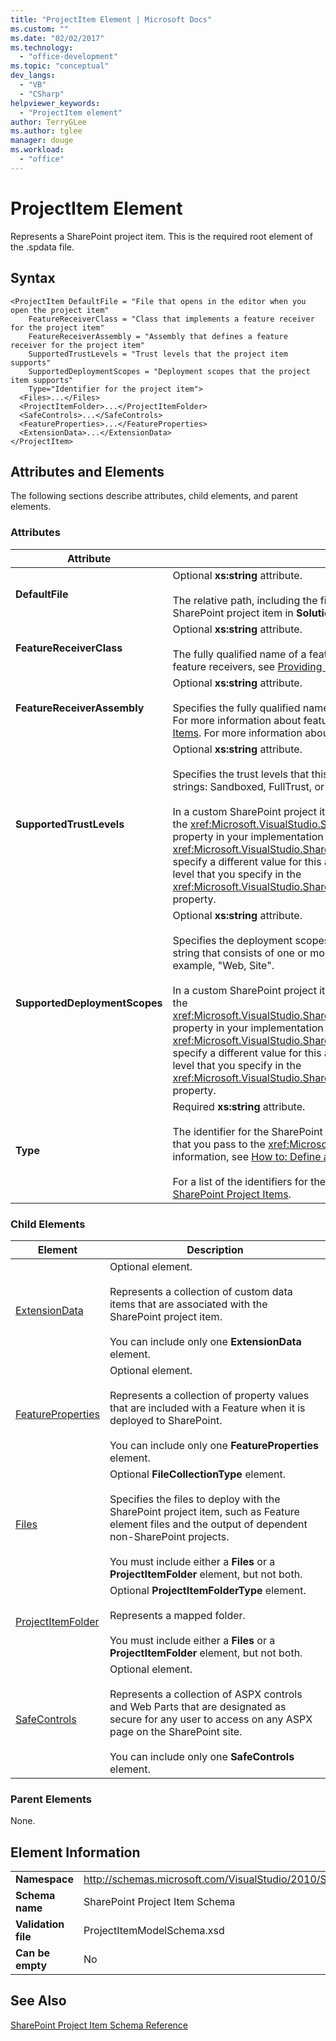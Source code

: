 ```yaml
---
title: "ProjectItem Element | Microsoft Docs"
ms.custom: ""
ms.date: "02/02/2017"
ms.technology: 
  - "office-development"
ms.topic: "conceptual"
dev_langs: 
  - "VB"
  - "CSharp"
helpviewer_keywords: 
  - "ProjectItem element"
author: TerryGLee
ms.author: tglee
manager: douge
ms.workload: 
  - "office"
---
```

# ProjectItem Element
  Represents a SharePoint project item. This is the required root element of the .spdata file.  
  
## Syntax  
  
```  
<ProjectItem DefaultFile = "File that opens in the editor when you open the project item"  
    FeatureReceiverClass = "Class that implements a feature receiver for the project item"  
    FeatureReceiverAssembly = "Assembly that defines a feature receiver for the project item"  
    SupportedTrustLevels = "Trust levels that the project item supports"  
    SupportedDeploymentScopes = "Deployment scopes that the project item supports"  
    Type="Identifier for the project item">  
  <Files>...</Files>  
  <ProjectItemFolder>...</ProjectItemFolder>  
  <SafeControls>...</SafeControls>  
  <FeatureProperties>...</FeatureProperties>  
  <ExtensionData>...</ExtensionData>  
</ProjectItem>  
```  
  
## Attributes and Elements  
 The following sections describe attributes, child elements, and parent elements.  
  
### Attributes  
  
|Attribute|Description|  
|---------------|-----------------|  
|**DefaultFile**|Optional **xs:string** attribute.<br /><br /> The relative path, including the file name, of the file that opens in the Visual Studio editor when you open the SharePoint project item in **Solution Explorer**. The path is relative from the folder that contains the .spdata file.|  
|**FeatureReceiverClass**|Optional **xs:string** attribute.<br /><br /> The fully qualified name of a feature receiver class for this SharePoint project item. For more information about feature receivers, see [Providing Packaging and Deployment Information in Project Items](../sharepoint/providing-packaging-and-deployment-information-in-project-items.md).|  
|**FeatureReceiverAssembly**|Optional **xs:string** attribute.<br /><br /> Specifies the fully qualified name of an assembly that defines a feature receiver for this SharePoint project item. For more information about feature receivers, see [Providing Packaging and Deployment Information in Project Items](../sharepoint/providing-packaging-and-deployment-information-in-project-items.md). For more information about fully qualified assembly names, see [Assembly Names](/dotnet/framework/app-domains/assembly-names).|  
|**SupportedTrustLevels**|Optional **xs:string** attribute.<br /><br /> Specifies the trust levels that this SharePoint project item supports. This value can be one of the following strings: Sandboxed, FullTrust, or All. The value All specifies both Sandboxed and FullTrust.<br /><br /> In a custom SharePoint project item type, the value of this attribute corresponds to the value that you assign to the <xref:Microsoft.VisualStudio.SharePoint.ISharePointProjectItemTypeDefinition.SupportedTrustLevels%2A> property in your implementation of the <xref:Microsoft.VisualStudio.SharePoint.ISharePointProjectItemTypeProvider.InitializeType%2A> method. If you specify a different value for this attribute, Visual Studio overwrites the value so that it specifies the same trust level that you specify in the <xref:Microsoft.VisualStudio.SharePoint.ISharePointProjectItemTypeDefinition.SupportedTrustLevels%2A> property.|  
|**SupportedDeploymentScopes**|Optional **xs:string** attribute.<br /><br /> Specifies the deployment scopes that this SharePoint project item supports. This value is a comma-delimited string that consists of one or more of the following strings: Farm, Site, Web, WebApplication, or Package. For example, "Web, Site".<br /><br /> In a custom SharePoint project item type, the value of this attribute corresponds to the value that you assign to the <xref:Microsoft.VisualStudio.SharePoint.ISharePointProjectItemTypeDefinition.SupportedDeploymentScopes%2A> property in your implementation of the <xref:Microsoft.VisualStudio.SharePoint.ISharePointProjectItemTypeProvider.InitializeType%2A> method. If you specify a different value for this attribute, Visual Studio overwrites the value so that it specifies the same trust level that you specify in the <xref:Microsoft.VisualStudio.SharePoint.ISharePointProjectItemTypeDefinition.SupportedDeploymentScopes%2A> property.|  
|**Type**|Required **xs:string** attribute.<br /><br /> The identifier for the SharePoint project item. In a custom SharePoint project item type, the identifier is the string that you pass to the <xref:Microsoft.VisualStudio.SharePoint.SharePointProjectItemTypeAttribute>. For more information, see [How to: Define a SharePoint Project Item Type](../sharepoint/how-to-define-a-sharepoint-project-item-type.md).<br /><br /> For a list of the identifiers for the built-in SharePoint project items included with Visual Studio, see [Extending SharePoint Project Items](../sharepoint/extending-sharepoint-project-items.md).|  
  
### Child Elements  
  
|Element|Description|  
|-------------|-----------------|  
|[ExtensionData](../sharepoint/extensiondata-element.md)|Optional element.<br /><br /> Represents a collection of custom data items that are associated with the SharePoint project item.<br /><br /> You can include only one **ExtensionData** element.|  
|[FeatureProperties](../sharepoint/featureproperties-element.md)|Optional element.<br /><br /> Represents a collection of property values that are included with a Feature when it is deployed to SharePoint.<br /><br /> You can include only one **FeatureProperties** element.|  
|[Files](../sharepoint/files-element.md)|Optional **FileCollectionType** element.<br /><br /> Specifies the files to deploy with the SharePoint project item, such as Feature element files and the output of dependent non-SharePoint projects.<br /><br /> You must include either a **Files** or a **ProjectItemFolder** element, but not both.|  
|[ProjectItemFolder](../sharepoint/projectitemfolder-element.md)|Optional **ProjectItemFolderType** element.<br /><br /> Represents a mapped folder.<br /><br /> You must include either a **Files** or a **ProjectItemFolder** element, but not both.|  
|[SafeControls](../sharepoint/safecontrols-element.md)|Optional element.<br /><br /> Represents a collection of ASPX controls and Web Parts that are designated as secure for any user to access on any ASPX page on the SharePoint site.<br /><br /> You can include only one **SafeControls** element.|  
  
### Parent Elements  
 None.  
  
## Element Information  
  
|||  
|-|-|  
|**Namespace**|http://schemas.microsoft.com/VisualStudio/2010/SharePointTools/SharePointProjectItemModel|  
|**Schema name**|SharePoint Project Item Schema|  
|**Validation file**|ProjectItemModelSchema.xsd|  
|**Can be empty**|No|  
  
## See Also  
 [SharePoint Project Item Schema Reference](../sharepoint/sharepoint-project-item-schema-reference.md)  
  
  